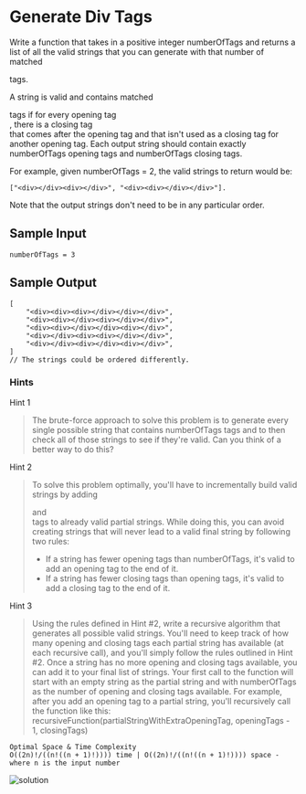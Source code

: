 # Generate Div Tags

Write a function that takes in a positive integer numberOfTags and returns a list of all the valid strings that you can generate with that number of matched <div></div> tags.

A string is valid and contains matched <div></div> tags if for every opening tag <div>, there is a closing tag </div> that comes after the opening tag and that isn't used as a closing tag for another opening tag. Each output string should contain exactly numberOfTags opening tags and numberOfTags closing tags.

For example, given numberOfTags = 2, the valid strings to return would be:
```
["<div></div><div></div>", "<div><div></div></div>"].
```

Note that the output strings don't need to be in any particular order.

## Sample Input

```
numberOfTags = 3
```

## Sample Output

```
[
    "<div><div><div></div></div></div>",
    "<div><div></div><div></div></div>",
    "<div><div></div></div><div></div>",
    "<div></div><div><div></div></div>",
    "<div></div><div></div><div></div>",
] 
// The strings could be ordered differently.
```

### Hints

Hint 1
> The brute-force approach to solve this problem is to generate every single possible string that contains numberOfTags tags and to then check all of those strings to see if they're valid. Can you think of a better way to do this?

Hint 2
> To solve this problem optimally, you'll have to incrementally build valid strings by adding <div> and </div> tags to already valid partial strings. While doing this, you can avoid creating strings that will never lead to a valid final string by following two rules:
>  - If a string has fewer opening tags than numberOfTags, it's valid to add an opening tag to the end of it.
>  - If a string has fewer closing tags than opening tags, it's valid to add a closing tag to the end of it.

Hint 3
> Using the rules defined in Hint #2, write a recursive algorithm that generates all possible valid strings. You'll need to keep track of how many opening and closing tags each partial string has available (at each recursive call), and you'll simply follow the rules outlined in Hint #2. Once a string has no more opening and closing tags available, you can add it to your final list of strings. Your first call to the function will start with an empty string as the partial string and with numberOfTags as the number of opening and closing tags available. For example, after you add an opening tag to a partial string, you'll recursively call the function like this: recursiveFunction(partialStringWithExtraOpeningTag, openingTags - 1,
closingTags)

```
Optimal Space & Time Complexity
O((2n)!/((n!((n + 1)!)))) time | O((2n)!/((n!((n + 1)!)))) space - where n is the input number
```

![solution](time.png)
